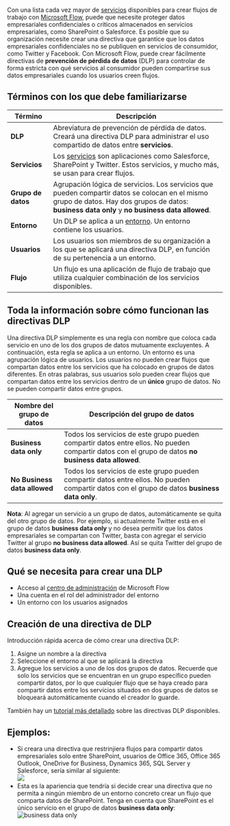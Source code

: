 Con una lista cada vez mayor de [servicios](https://flow.microsoft.com/services) disponibles para crear flujos de trabajo con [Microsoft Flow](https://flow.microsoft.com), puede que necesite proteger datos empresariales confidenciales o críticos almacenados en servicios empresariales, como SharePoint o Salesforce. Es posible que su organización necesite crear una directiva que garantice que los datos empresariales confidenciales no se publiquen en servicios de consumidor, como Twitter y Facebook. Con Microsoft Flow, puede crear fácilmente directivas de **prevención de pérdida de datos** (DLP) para controlar de forma estricta con qué servicios al consumidor pueden compartirse sus datos empresariales cuando los usuarios creen flujos.  

## <a name="terms-you-should-get-familiar-with"></a>Términos con los que debe familiarizarse

| Término | Descripción |
| --- | --- |
| **DLP** |Abreviatura de prevención de pérdida de datos. Creará una directiva DLP para administrar el uso compartido de datos entre **servicios**. |
| **Servicios** |Los [servicios](https://flow.microsoft.com/services) son aplicaciones como Salesforce, SharePoint y Twitter. Estos servicios, y mucho más, se usan para crear flujos. |
| **Grupo de datos** |Agrupación lógica de servicios. Los servicios que pueden compartir datos se colocan en el mismo grupo de datos. Hay dos grupos de datos: **business data only** y **no business data allowed**. |
| **Entorno** |Un DLP se aplica a un [entorno](../environments-overview-admin.md). Un entorno contiene los usuarios. |
| **Usuarios** |Los usuarios son miembros de su organización a los que se aplicará una directiva DLP, en función de su pertenencia a un entorno. |
| **Flujo** |Un flujo es una aplicación de flujo de trabajo que utiliza cualquier combinación de los servicios disponibles. |

## <a name="all-about-how-dlp-policies-work"></a>Toda la información sobre cómo funcionan las directivas DLP
Una directiva DLP simplemente es una regla con nombre que coloca cada servicio en uno de los dos grupos de datos mutuamente excluyentes. A continuación, esta regla se aplica a un entorno. Un entorno es una agrupación lógica de usuarios. Los usuarios no pueden crear flujos que compartan datos entre los servicios que ha colocado en grupos de datos diferentes. En otras palabras, sus usuarios solo pueden crear flujos que compartan datos entre los servicios dentro de un **único** grupo de datos. No se pueden compartir datos entre grupos.  

| **Nombre del grupo de datos** | **Descripción del grupo de datos** |
| --- | --- |
| **Business data only** |Todos los servicios de este grupo pueden compartir datos entre ellos. No pueden compartir datos con el grupo de datos **no business data allowed**. |
| **No Business data allowed** |Todos los servicios de este grupo pueden compartir datos entre ellos. No pueden compartir datos con el grupo de datos **business data only**. |

**Nota**: Al agregar un servicio a un grupo de datos, automáticamente se quita del otro grupo de datos. Por ejemplo, si actualmente Twitter está en el grupo de datos **business data only** y no desea permitir que los datos empresariales se compartan con Twitter, basta con agregar el servicio Twitter al grupo **no business data allowed**. Así se quita Twitter del grupo de datos **business data only**.

## <a name="heres-what-you-need-to-create-a-dlp"></a>Qué se necesita para crear una DLP
* Acceso al [centro de administración](https://admin.flow.microsoft.com) de Microsoft Flow  
* Una cuenta en el rol del administrador del entorno  
* Un entorno con los usuarios asignados  

## <a name="create-a-dlp-policy"></a>Creación de una directiva de DLP
Introducción rápida acerca de cómo crear una directiva DLP:  

1. Asigne un nombre a la directiva
2. Seleccione el entorno al que se aplicará la directiva
3. Agregue los servicios a uno de los dos grupos de datos. Recuerde que solo los servicios que se encuentran en un grupo específico pueden compartir datos, por lo que cualquier flujo que se haya creado para compartir datos entre los servicios situados en dos grupos de datos se bloqueará automáticamente cuando el creador lo guarde.  

También hay un [tutorial más detallado](../prevent-data-loss.md) sobre las directivas DLP disponibles.  

## <a name="examples"></a>Ejemplos:
* Si creara una directiva que restrinjiera flujos para compartir datos empresariales solo entre SharePoint, usuarios de Office 365, Office 365 Outlook, OneDrive for Business, Dynamics 365, SQL Server y Salesforce, sería similar al siguiente:  
  ![](./media/learning-data-loss-prevention/a-few-business-centric-services.png)  
* Esta es la apariencia que tendría si decide crear una directiva que no permita a ningún miembro de un entorno concreto crear un flujo que comparta datos de SharePoint. Tenga en cuenta que SharePoint es el único servicio en el grupo de datos **business data only**:  
  ![business data only](./media/learning-data-loss-prevention/sharepoint-only-no-sharing-guided-learning.png)

